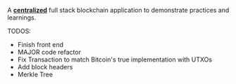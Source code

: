 A <u><b>centralized</b></u> full stack blockchain application to demonstrate practices and learnings.

TODOS:
- Finish front end
- MAJOR code refactor
- Fix Transaction to match Bitcoin's true implementation with UTXOs
- Add block headers
- Merkle Tree
